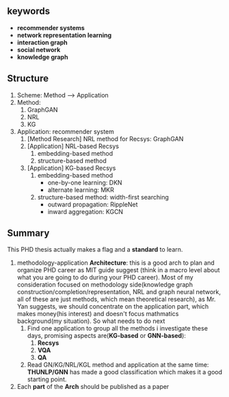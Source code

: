 ## keywords
* **recommender systems**
* **network representation learning**
* **interaction graph**
* **social network**
* **knowledge graph**

## Structure
1. Scheme: Method --> Application
1. Method:
    1. GraphGAN
    1. NRL
    1. KG
1. Application: recommender system
    1. [Method Research] NRL method for Recsys: GraphGAN
    1. [Application] NRL-based Recsys
        1. embedding-based method
        1. structure-based method
    1. [Application] KG-based Recsys
        1. embedding-based method
            * one-by-one learning: DKN
            * alternate learning: MKR
        1. structure-based method: width-first searching
            * outward propagation: RippleNet
            * inward aggregation: KGCN
## Summary
This PHD thesis actually makes a flag and a **standard** to learn.
1. methodology-application **Architecture**: this is a good arch to plan and organize PHD career as MIT guide suggest
(think in a macro level about what you are going to do during your PHD career). Most of my consideration
focused on methodology side(knowledge graph construction/completion/representation, NRL and graph neural network,
all of these are just methods, which mean theoretical research), as Mr. Yan suggests, we should concentrate on
the application part, which makes money(his interest) and doesn't focus mathmatics background(my situation).
So what needs to do next
    1. Find one application to group all the methods i investigate these days, promising aspects
    are(**KG-based** or **GNN-based**):
        1. **Recsys**
        1. **VQA**
        1. **QA**
    1. Read GN/KG/NRL/KGL method and application at the same time: **THUNLP/GNN** has made a good classification which
    makes it a good starting point.
1. Each **part** of the **Arch** should be published as a paper
